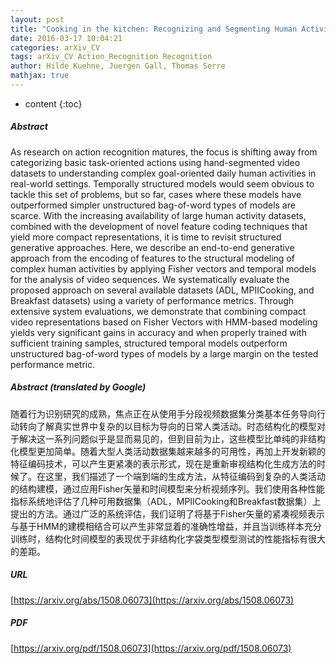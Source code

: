 ```yaml
---
layout: post
title: "Cooking in the kitchen: Recognizing and Segmenting Human Activities in Videos"
date: 2016-03-17 10:04:21
categories: arXiv_CV
tags: arXiv_CV Action_Recognition Recognition
author: Hilde Kuehne, Juergen Gall, Thomas Serre
mathjax: true
---
```


* content
{:toc}

##### Abstract
As research on action recognition matures, the focus is shifting away from categorizing basic task-oriented actions using hand-segmented video datasets to understanding complex goal-oriented daily human activities in real-world settings. Temporally structured models would seem obvious to tackle this set of problems, but so far, cases where these models have outperformed simpler unstructured bag-of-word types of models are scarce. With the increasing availability of large human activity datasets, combined with the development of novel feature coding techniques that yield more compact representations, it is time to revisit structured generative approaches. Here, we describe an end-to-end generative approach from the encoding of features to the structural modeling of complex human activities by applying Fisher vectors and temporal models for the analysis of video sequences. We systematically evaluate the proposed approach on several available datasets (ADL, MPIICooking, and Breakfast datasets) using a variety of performance metrics. Through extensive system evaluations, we demonstrate that combining compact video representations based on Fisher Vectors with HMM-based modeling yields very significant gains in accuracy and when properly trained with sufficient training samples, structured temporal models outperform unstructured bag-of-word types of models by a large margin on the tested performance metric.

##### Abstract (translated by Google)
随着行为识别研究的成熟，焦点正在从使用手分段视频数据集分类基本任务导向行动转向了解真实世界中复杂的以目标为导向的日常人类活动。时态结构化的模型对于解决这一系列问题似乎是显而易见的，但到目前为止，这些模型比单纯的非结构化模型更加简单。随着大型人类活动数据集越来越多的可用性，再加上开发新颖的特征编码技术，可以产生更紧凑的表示形式，现在是重新审视结构化生成方法的时候了。在这里，我们描述了一个端到端的生成方法，从特征编码到复杂的人类活动的结构建模，通过应用Fisher矢量和时间模型来分析视频序列。我们使用各种性能指标系统地评估了几种可用数据集（ADL，MPIICooking和Breakfast数据集）上提出的方法。通过广泛的系统评估，我们证明了将基于Fisher矢量的紧凑视频表示与基于HMM的建模相结合可以产生非常显着的准确性增益，并且当训练样本充分训练时，结构化时间模型的表现优于非结构化字袋类型模型测试的性能指标有很大的差距。

##### URL
[https://arxiv.org/abs/1508.06073](https://arxiv.org/abs/1508.06073)

##### PDF
[https://arxiv.org/pdf/1508.06073](https://arxiv.org/pdf/1508.06073)

